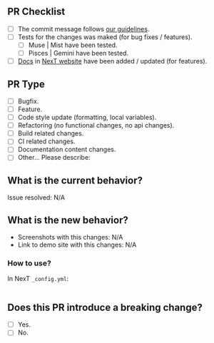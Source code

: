 <!-- ATTENTION!
1. Please write pull request readme in English, thanks!

2. Always remember that NexT includes 4 schemes. And if on one of them works fine after the changes, on another scheme this changes can be broken. Muse and Mist have similar structure, but Pisces is very difference from them. Gemini is a mirror of Pisces with some styles and layouts remakes. So, please make the tests at least on two schemes (Muse or Mist and Pisces or Gemini).

3. In addition, you need to confirm that the changes made by this PR are compatible with PJAX.

4. We use ESLint and Stylint for identifying and reporting on patterns in JavaScript and Stylus. Please execute the following commands:
```sh
cd path/to/theme-next
npm install
npm run test
npm run test lint:stylus
```
And make sure that this PR does not cause more warning messages.
-->

## PR Checklist <!-- 我确认我已经查看了 -->
<!-- Please check if your PR fulfills the following requirements -->
<!-- Change [ ] to [x] to select, not [ x] or [x ] (将 [ ] 换成 [x] 来选择，而非 [ x] 或者 [x ]) -->

- [ ] The commit message follows [our guidelines](https://github.com/theme-next/hexo-theme-next/blob/master/.github/CONTRIBUTING.md).
- [ ] Tests for the changes was maked (for bug fixes / features).
   - [ ] Muse | Mist have been tested.
   - [ ] Pisces | Gemini have been tested.
- [ ] [Docs](https://github.com/theme-next/theme-next.org/tree/source/source/docs) in [NexT website](https://theme-next.org/docs/) have been added / updated (for features).
<!-- For adding Docs edit needed file here: https://github.com/theme-next/theme-next.org/tree/source/source/docs and create PR with this changes here: https://github.com/theme-next/theme-next.org/pulls -->

## PR Type
<!-- What kind of change does this PR introduce? -->

- [ ] Bugfix.
- [ ] Feature.
- [ ] Code style update (formatting, local variables).
- [ ] Refactoring (no functional changes, no api changes).
- [ ] Build related changes.
- [ ] CI related changes.
- [ ] Documentation content changes.
- [ ] Other... Please describe:

## What is the current behavior?
<!-- Please describe the current behavior that you are modifying, or link to a relevant issue -->

Issue resolved: N/A

## What is the new behavior?
<!-- Description about this pull, in several words -->

- Screenshots with this changes: N/A
- Link to demo site with this changes: N/A

### How to use?
In NexT `_config.yml`:
```yml

```

## Does this PR introduce a breaking change?
- [ ] Yes.
- [ ] No.
